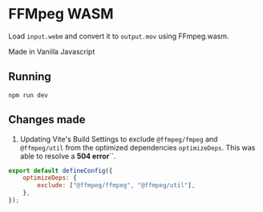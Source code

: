 # FFMpeg WASM

Load `input.webm` and convert it to `output.mov` using FFmpeg.wasm.

Made in Vanilla Javascript

## Running

```console
npm run dev
```

## Changes made

1. Updating Vite's Build Settings to exclude `@ffmpeg/fmpeg` and `@ffmpeg/util` from the optimized dependencies `optimizeDeps`. This was able to resolve a **504 error**``. 

```javascript
export default defineConfig({
    optimizeDeps: {
        exclude: ["@ffmpeg/ffmpeg", "@ffmpeg/util"],
    },
});
```